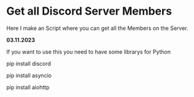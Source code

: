 # Get all Discord Server Members
Here I make an Script where you can get all the Members on the Server.

**03.11.2023**

If you want to use this you need to have some librarys for Python

pip install discord

pip install asyncio

pip install aiohttp
